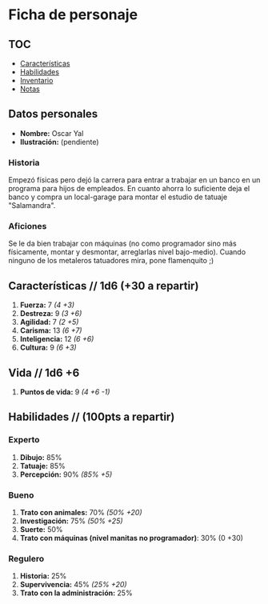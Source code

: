 # Ficha de personaje

## TOC
- [Características](#caracter%C3%ADsticas---1d6-30-a-repartir)
- [Habilidades](#habilidades--100pts-a-repartir)
- [Inventario](inventory.md)
- [Notas](notes.md)

## Datos personales
- **Nombre:** Oscar Yal
- **Ilustración:** (pendiente)

### Historia
Empezó físicas pero dejó la carrera para entrar a trabajar en un banco en un programa para hijos de empleados. En cuanto ahorra lo suficiente deja el banco y compra un local-garage para montar el estudio de tatuaje "Salamandra".

### Aficiones
Se le da bien trabajar con máquinas (no como programador sino más físicamente, montar y desmontar, arreglarlas nivel bajo-medio).
Cuando ninguno de los metaleros tatuadores mira, pone flamenquito ;)

## Características  // 1d6 (+30 a repartir)
1. **Fuerza:** 7   _(4 +3)_
2. **Destreza:** 9   _(3 +6)_
3. **Agilidad:** 7   _(2 +5)_
4. **Carisma:** 13   _(6 +7)_
5. **Inteligencia:** 12   _(6 +6)_
6. **Cultura:** 9   _(6 +3)_

## Vida // 1d6 +6
1. **Puntos de vida:** 9   _(4 +6 -1)_

## Habilidades // (100pts a repartir)

### Experto

1. **Dibujo:** 85%
2. **Tatuaje:** 85%
3. **Percepción:** 90% _(85% +5)_

### Bueno
1. **Trato con animales:** 70% _(50% +20)_
2. **Investigación:** 75% _(50% +25)_
3. **Suerte:** 50%
4. **Trato con máquinas (nivel manitas no programador)**: 30% (0 +30)

### Regulero
1. **Historia:** 25%
2. **Supervivencia:** 45% _(25% +20)_
3. **Trato con la administración:** 25%
